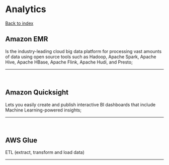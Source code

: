 # Analytics

[Back to index](Index.md)

## Amazon EMR

Is the industry-leading cloud big data platform for processing vast amounts of data using open source tools such as Hadoop, Apache Spark, Apache Hive, Apache HBase, Apache Flink, Apache Hudi, and Presto;

---

</br>

## Amazon Quicksight

Lets you easily create and publish interactive BI dashboards that include Machine Learning-powered insights;

---

</br>

## AWS Glue

ETL (extract, transform and load data)

---

</br>
